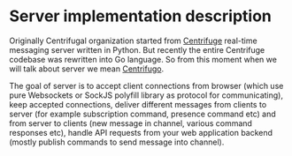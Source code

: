 # Server implementation description

Originally Centrifugal organization started from [Centrifuge](https://github.com/centrifugal/centrifuge)
real-time messaging server written in Python. But recently the entire Centrifuge codebase was rewritten
into Go language. So from this moment when we will talk about server we mean [Centrifugo](https://github.com/centrifugal/centrifugo).

The goal of server is to accept client connections from browser (which use pure Websockets or SockJS polyfill library as
protocol for communicating), keep accepted connections, deliver different messages from clients to server
(for example subscription command, presence command etc) and from server to clients (new message in channel,
various command responses etc), handle API requests from your web application backend (mostly publish commands
to send message into channel).

